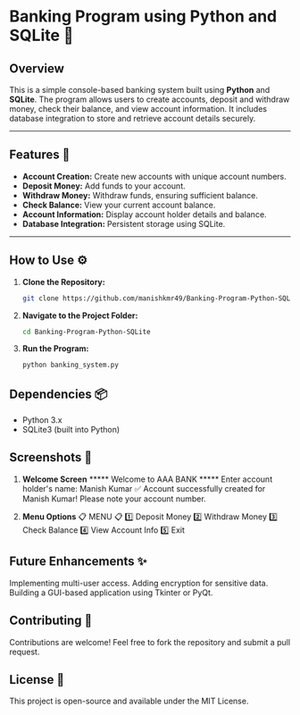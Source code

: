 # Banking Program using Python and SQLite 🏦

## Overview
This is a simple console-based banking system built using **Python** and **SQLite**. The program allows users to create accounts, deposit and withdraw money, check their balance, and view account information. It includes database integration to store and retrieve account details securely.

---

## Features 🚀
- **Account Creation:** Create new accounts with unique account numbers.
- **Deposit Money:** Add funds to your account.
- **Withdraw Money:** Withdraw funds, ensuring sufficient balance.
- **Check Balance:** View your current account balance.
- **Account Information:** Display account holder details and balance.
- **Database Integration:** Persistent storage using SQLite.

---

## How to Use ⚙️
1. **Clone the Repository:**
   ```bash
   git clone https://github.com/manishkmr49/Banking-Program-Python-SQLite.git

2. **Navigate to the Project Folder:**
    ```bash
    cd Banking-Program-Python-SQLite
3. **Run the Program:**
   ```bash
   python banking_system.py

## Dependencies 📦
- Python 3.x
- SQLite3 (built into Python)

## Screenshots 📸
1. **Welcome Screen**
   *****       Welcome to AAA BANK    *****
Enter account holder's name: Manish Kumar
✅ Account successfully created for Manish Kumar!
Please note your account number.

2. **Menu Options**
   📋 MENU 📋
1️⃣ Deposit Money
2️⃣ Withdraw Money
3️⃣ Check Balance
4️⃣ View Account Info
5️⃣ Exit

## Future Enhancements ✨
   Implementing multi-user access.
   Adding encryption for sensitive data.
   Building a GUI-based application using Tkinter or PyQt.

## Contributing 🤝
   Contributions are welcome! Feel free to fork the repository and submit a pull request.

## License 📜
  This project is open-source and available under the MIT License.
